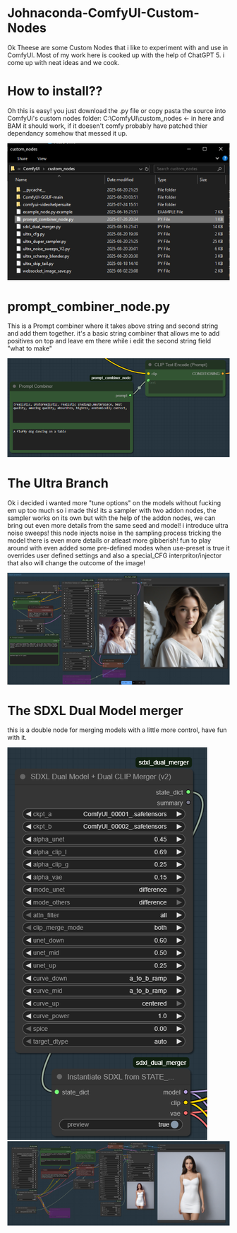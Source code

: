 # Johnaconda-ComfyUI-Custom-Nodes
Ok Theese are some Custom Nodes that i like to experiment with and use in ComfyUI.
Most of my work here is cooked up with the help of ChatGPT 5. i come up with neat ideas and we cook.

# How to install??
Oh this is easy! you just download the .py file or copy pasta the source into ComfyUi's custom nodes folder:
C:\ComfyUI\custom_nodes <- in here and BAM it should work, if it doesen't comfy probably have patched thier dependancy somehow that messed it up.

<img src="https://raw.githubusercontent.com/Johnaconda/Johnaconda-ComfyUI-Custom-Nodes/refs/heads/main/images/Howtoinstall.png?raw=true" alt="CombinerExample" title="Combiner preview usage">

# prompt_combiner_node.py
This is a Prompt combiner where it takes above string and second string and add them together.
it's a basic string combiner that allows me to add positives on top and leave em there while i edit the second string field "what to make"

<img src="https://raw.githubusercontent.com/Johnaconda/Johnaconda-ComfyUI-Custom-Nodes/refs/heads/main/images/Promptcombiner.png?raw=true" alt="CombinerExample" title="Combiner preview usage">

# The Ultra Branch
Ok i decided i wanted more "tune options" on the models without fucking em up too much so i made this!
its a sampler with two addon nodes, the sampler works on its own but with the help of the addon nodes,
we can bring out even more details from the same seed and model! i introduce ultra noise sweeps!
this node injects noise in the sampling process tricking the model there is even more details or atleast more gibberish!
fun to play around with even added some pre-defined modes when use-preset is true it overrides user defined settings
and also a special_CFG interpritor/injector that also will change the outcome of the image!

<img src="https://raw.githubusercontent.com/Johnaconda/Johnaconda-ComfyUI-Custom-Nodes/refs/heads/main/images/comfyuishowcase.png?raw=true" alt="CombinerExample" title="Combiner preview usage">


# The SDXL Dual Model merger

this is a double node for merging models with a little more control, have fun with it.

<img src="https://raw.githubusercontent.com/Johnaconda/Johnaconda-ComfyUI-Custom-Nodes/refs/heads/main/images/merger2.png?raw=true" alt="merger" title="The merger">

<img src="https://raw.githubusercontent.com/Johnaconda/Johnaconda-ComfyUI-Custom-Nodes/refs/heads/main/images/merger.png?raw=true" alt="merger workflow" title="merger workflow preview usage">
